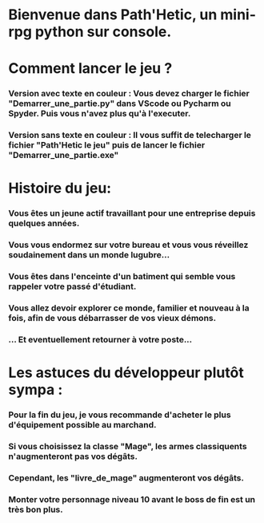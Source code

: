 # Bienvenue dans Path'Hetic, un mini-rpg python sur console.

# Comment lancer le jeu ?
### Version avec texte en couleur : Vous devez charger le fichier "Demarrer_une_partie.py" dans VScode ou Pycharm ou Spyder. Puis vous n'avez plus qu'à l'executer.

### Version sans texte en couleur : Il vous suffit de telecharger le fichier "Path'Hetic le jeu" puis de lancer le fichier "Demarrer_une_partie.exe"
	

# Histoire du jeu:
### Vous êtes un jeune actif travaillant pour une entreprise depuis quelques années.
### Vous vous endormez sur votre bureau et vous vous réveillez soudainement dans un monde lugubre...
### Vous êtes dans l'enceinte d'un batiment qui semble vous rappeler votre passé d'étudiant.
### Vous allez devoir explorer ce monde, familier et nouveau à la fois, afin de vous débarrasser de vos vieux démons.
### ... Et eventuellement retourner à votre poste...

# Les astuces du développeur plutôt sympa :
### Pour la fin du jeu, je vous recommande d'acheter le plus d'équipement possible au marchand.
### Si vous choisissez la classe "Mage", les armes classiquents n'augmenteront pas vos dégâts.
### Cependant, les "livre_de_mage" augmenteront vos dégâts.
### Monter votre personnage niveau 10 avant le boss de fin est un très bon plus.


	 



